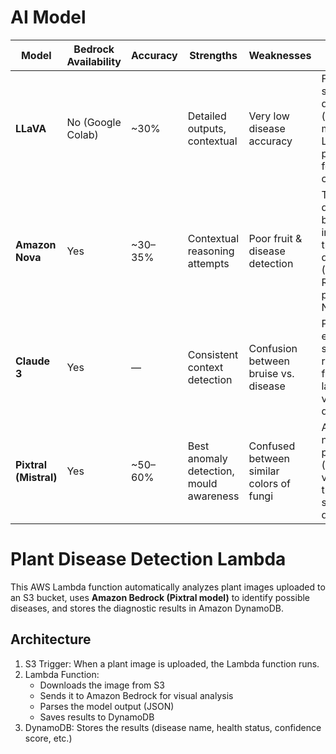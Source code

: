 # AI Model


| Model            | Bedrock Availability | Accuracy   | Strengths                          | Weaknesses                                  | Improvement Strategy                                                                 |
|------------------|----------------------|------------|------------------------------------|---------------------------------------------|--------------------------------------------------------------------------------------|
| **LLaVA**        | No (Google Colab)    | ~30%       | Detailed outputs, contextual       | Very low disease accuracy                    | Fine-tune on a strawberry disease dataset (white/grey/black mould) using LoRA; add pre-processing filters for color correction |
| **Amazon Nova**  | Yes                  | ~30–35%    | Contextual reasoning attempts      | Poor fruit & disease detection               | Train with fruit detection bounding boxes; integrate pre-trained object detection (YOLOv8/Faster R-CNN) before passing crops to Nova |
| **Claude 3**     | Yes                  | —          | Consistent context detection       | Confusion between bruise vs. disease         | Provide prompt engineering with step-by-step reasoning + fine-tune with labeled disease vs bruise datasets |
| **Pixtral (Mistral)** | Yes             | ~50–60%    | Best anomaly detection, mould awareness | Confused between similar colors of fungi | Add color-normalization pre-processing (remove lighting variance); fine-tune on labelled strawberry disease images |


# Plant Disease Detection Lambda

This AWS Lambda function automatically analyzes plant images uploaded to an S3 bucket, uses **Amazon Bedrock (Pixtral model)** to identify possible diseases, and stores the diagnostic results in Amazon DynamoDB.

## Architecture

1. S3 Trigger: When a plant image is uploaded, the Lambda function runs.
2. Lambda Function: 
   - Downloads the image from S3  
   - Sends it to Amazon Bedrock for visual analysis  
   - Parses the model output (JSON)  
   - Saves results to DynamoDB  
3. DynamoDB: Stores the results (disease name, health status, confidence score, etc.)

